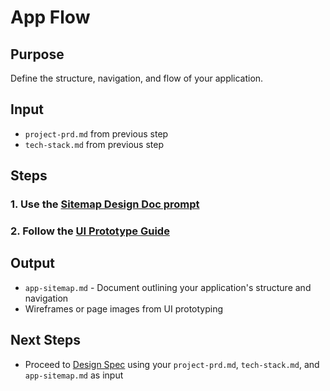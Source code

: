 # App Flow

## Purpose
Define the structure, navigation, and flow of your application.

## Input
* `project-prd.md` from previous step
* `tech-stack.md` from previous step

## Steps

### 1. Use the [Sitemap Design Doc prompt](./sitemap-design-doc.md)
### 2. Follow the [UI Prototype Guide](./ui-prototype.md)

## Output
* `app-sitemap.md` - Document outlining your application's structure and navigation
* Wireframes or page images from UI prototyping

## Next Steps
* Proceed to [Design Spec](../design/index.md) using your `project-prd.md`, `tech-stack.md`, and `app-sitemap.md` as input